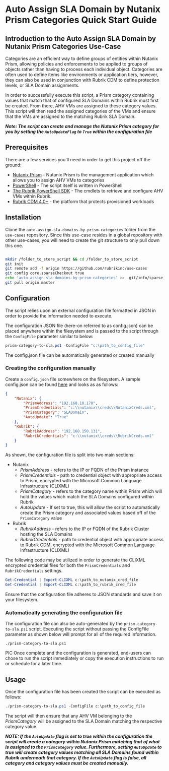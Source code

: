 # Auto Assign SLA Domain by Nutanix Prism Categories Quick Start Guide

## Introduction to the Auto Assign SLA Domain by Nutanix Prism Categories Use-Case

Categories are an efficient way to define groups of entities within Nutanix Prism, allowing policies and enforcements to be applied to groups of objects rather than having to process each individual object. Categories are often used to define items like environments or application tiers, however, they can also be used in conjunction with Rubrik CDM to define protection levels, or SLA Domain assignments.

In order to successfully execute this script, a Prism category containing values that match that of configured SLA Domains within Rubrik must first be created. From there, AHV VMs are assigned to these category values. This script will then read the assigned categories of the VMs and ensure that the VMs are assigned to the matching Rubrik SLA Domain.

***Note: The script can create and manage the Nutanix Prism category for you by setting the `AutoUpdateFlag` to `True` within the configuration file***

## Prerequisites

There are a few services you'll need in order to get this project off the ground:

* [Nutanix Prism](https://www.nutanix.com/products/prism) - Nutanix Prism is the management application which allows you to assign AHV VMs to categories
* [PowerShell](https://github.com/PowerShell/PowerShell) - The script itself is written in PowerShell
* [The Rubrik PowerShell SDK](https://build.rubrik.com/sdks/powershell/) - The cmdlets to retrieve and configure AHV VMs within Rubrik.
* [Rubrik CDM 4.0+](https://www.rubrik.com) - the platform that protects provisioned workloads

## Installation

Clone the `auto-assign-sla-domains-by-prism-categories` folder from the `use-cases` repository. Since this use-case resides in a global repository with other use-cases, you will need to create the git structure to only pull down this one.
```bash

mkdir /folder_to_store_script && cd /folder_to_store_script
git init
git remote add -f origin https://github.com/rubrikinc/use-cases
git config core.sparseCheckout true
echo 'auto-assign-sla-domains-by-prism-categories' >> .git/info/sparse-checkout
git pull origin master
```

## Configuration

The script relies upon an external configuration file formatted in JSON in order to provide the information needed to execute.

The configuration JSON file (here-on referred to as config.json) can be placed anywhere within the filesystem and is passed to the script through the `ConfigFile` parameter similar to below:

``` powershell
prism-category-to-sla.ps1 -ConfigFile "c:\path_to_config_file"
```

The config.json file can be automatically generated or created manually


### Creating the configuration manually

Create a `config.json` file somewhere on the filesystem. A sample config.json can be found [here](../config.json) and looks as as follows:

```json
{
    "Nutanix": {
        "PrismAddress": "192.168.10.170",
        "PrismCredentials": "c:\\nutanix\\creds\\NutanixCreds.xml",
        "PrismCategory": "SLADomain",
        "AutoUpdate": "True"
    },
    "Rubrik": {
        "RubrikAddress": "192.168.150.131",
        "RubrikCredentials": "c:\\nutanix\\creds\\RubrikCreds.xml"
    }
}
```

As shown, the configuration file is split into two main sections:

* Nutanix
  * *PrismAddress* - refers to the IP or FQDN of the Prism instance
  * *PrismCredentials* - path to credential object with appropriate access to Prism, encrypted with the Microsoft Common Language Infrastructure (CLIXML)
  * *PrismCategory* - refers to the category name within Prism which will hold the values which match the SLA Domains configured within Rubrik
  * *AutoUpdate* - If set to true, this will allow the script to automatically create the Prism category and associated values based off of the `PrismCategory` value
* Rubrik
  * *RubrikAddress* - refers to the IP or FQDN of the Rubrik Cluster hosting the SLA Domains
  * *RubrikCredentials* - path to credential object with appropriate access to Rubrik CDM, encrypted with the Microsoft Common Language Infrastructure (CLIXML)

The following code may be utilized in order to generate the CLIXML encrypted credential files for both the `PrismCredentials` and `RubrikCredentials` settings.
```powershell
Get-Credential | Export-CLIXML c:\path_to_nutanix_cred_file
Get-Credential | Export-CLIXML c:\path_to_rubrik_cred_file
```

Ensure that the configuration file adheres to JSON standards and save it on your filesystem.

### Automatically generating the configuration file

The configuration file can also be auto-generated by the `prism-category-to-sla.ps1` script.  Executing the script without passing the ConfigFile parameter as shown below will prompt for all of the required information.
```
./prism-category-to-sla.ps1
```
PIC
Once complete and the configuration is generated, end-users can chose to run the script immediately or copy the execution instructions to run or schedule for a later time.

## Usage

Once the configuration file has been created the script can be executed as follows:

```powershell
./prism-category-to-sla.ps1 -ConfigFile c:\path_to_config_file
```

The script will then ensure that any AHV VM belonging to the *PrismCategory* will be assigned to the SLA Domain matching the respective category value.

***NOTE: If the `AutoUpdate` flag is set to true within the configuration the script will create a category within Nutanix Prism matching that of what is assigned to the `PrismCategory` value. Furthermore, setting `AutoUpdate` to true will create category values matching all SLA Domains found within Rubrik underneath that category.  If the `AutoUpdate` flag is false, all category and category values must be created manually.***